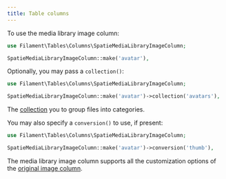 ```yaml
---
title: Table columns
---
```


To use the media library image column:

```php
use Filament\Tables\Columns\SpatieMediaLibraryImageColumn;

SpatieMediaLibraryImageColumn::make('avatar'),
```

Optionally, you may pass a `collection()`:

```php
use Filament\Tables\Columns\SpatieMediaLibraryImageColumn;

SpatieMediaLibraryImageColumn::make('avatar')->collection('avatars'),
```

The [collection](https://spatie.be/docs/laravel-medialibrary/working-with-media-collections/simple-media-collections) you to group files into categories.

You may also specify a `conversion()` to use, if present:

```php
use Filament\Tables\Columns\SpatieMediaLibraryImageColumn;

SpatieMediaLibraryImageColumn::make('avatar')->conversion('thumb'),
```

The media library image column supports all the customization options of the [original image column](/docs/tables/columns/image).
